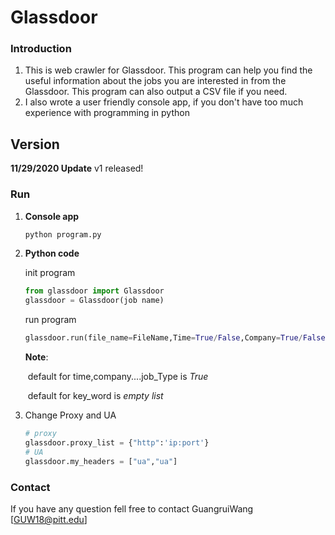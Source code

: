 # Glassdoor 

### Introduction

1. This is web crawler for Glassdoor. This program can help you find the useful information about the jobs you are interested in from the Glassdoor. This program can also output a CSV file if you need.
2. I also wrote a user friendly console app, if you don't have too much experience with programming in python

## Version

**11/29/2020 Update** v1 released!

### Run

1. **Console app**

   ~~~cmd
   python program.py
   ~~~

2. **Python code**

   init program

   ~~~python
   from glassdoor import Glassdoor
   glassdoor = Glassdoor(job name)
   ~~~

   run program

   ```python
   glassdoor.run(file_name=FileName,Time=True/False,Company=True/False,Location=True/False,Job_Name=True/False,Job_Type=True/False,Key_Word=[list])
   ```

   **Note**:

   ​	default for time,company....job_Type is *True*

   ​	default for key_word is *empty list*

3. Change Proxy and UA

   ~~~python
   # proxy
   glassdoor.proxy_list = {"http":'ip:port'}
   # UA
   glassdoor.my_headers = ["ua","ua"]
   ~~~

### Contact

If you have any question fell free to contact GuangruiWang [GUW18@pitt.edu]

